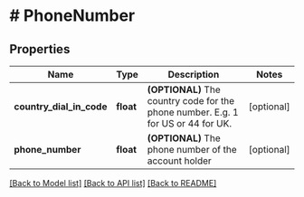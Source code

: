 # # PhoneNumber

## Properties

Name | Type | Description | Notes
------------ | ------------- | ------------- | -------------
**country_dial_in_code** | **float** | **(OPTIONAL)** The country code for the phone number. E.g. 1 for US or 44 for UK. | [optional]
**phone_number** | **float** | **(OPTIONAL)** The phone number of the account holder | [optional]

[[Back to Model list]](../../README.md#models) [[Back to API list]](../../README.md#endpoints) [[Back to README]](../../README.md)
